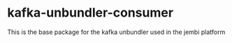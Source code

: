 # kafka-unbundler-consumer
This is the base package for the kafka unbundler used in the jembi platform
